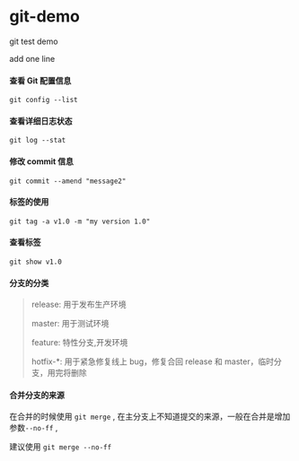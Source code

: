 # git-demo
git  test demo

add one line

#### 查看 Git 配置信息

`git config --list`

#### 查看详细日志状态

`git log --stat`

#### 修改 commit 信息

`git commit --amend "message2"`

#### 标签的使用

`git tag -a v1.0 -m "my version 1.0"`

#### 查看标签

`git show v1.0`

#### 分支的分类

> release:  用于发布生产环境
>
> master:  用于测试环境
>
> feature:  特性分支,开发环境
>
> hotfix-*: 用于紧急修复线上 bug，修复合回 release 和 master，临时分支，用完将删除

#### 合并分支的来源

在合并的时候使用 `git merge` , 在主分支上不知道提交的来源，一般在合并是增加参数`--no-ff`  ,

建议使用 `git merge --no-ff `